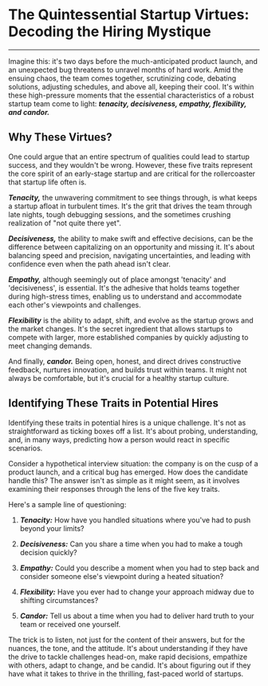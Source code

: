 # The Quintessential Startup Virtues: Decoding the Hiring Mystique

---

Imagine this: it's two days before the much-anticipated product launch, and an unexpected bug threatens to unravel months of hard work. Amid the ensuing chaos, the team comes together, scrutinizing code, debating solutions, adjusting schedules, and above all, keeping their cool. It's within these high-pressure moments that the essential characteristics of a robust startup team come to light: **_tenacity, decisiveness, empathy, flexibility, and candor._**

## Why These Virtues?

One could argue that an entire spectrum of qualities could lead to startup success, and they wouldn't be wrong. However, these five traits represent the core spirit of an early-stage startup and are critical for the rollercoaster that startup life often is.

**_Tenacity,_** the unwavering commitment to see things through, is what keeps a startup afloat in turbulent times. It's the grit that drives the team through late nights, tough debugging sessions, and the sometimes crushing realization of "not quite there yet". 

**_Decisiveness,_** the ability to make swift and effective decisions, can be the difference between capitalizing on an opportunity and missing it. It's about balancing speed and precision, navigating uncertainties, and leading with confidence even when the path ahead isn't clear. 

**_Empathy,_** although seemingly out of place amongst 'tenacity' and 'decisiveness', is essential. It's the adhesive that holds teams together during high-stress times, enabling us to understand and accommodate each other's viewpoints and challenges.

**_Flexibility_** is the ability to adapt, shift, and evolve as the startup grows and the market changes. It's the secret ingredient that allows startups to compete with larger, more established companies by quickly adjusting to meet changing demands. 

And finally, **_candor._** Being open, honest, and direct drives constructive feedback, nurtures innovation, and builds trust within teams. It might not always be comfortable, but it's crucial for a healthy startup culture.

## Identifying These Traits in Potential Hires 

Identifying these traits in potential hires is a unique challenge. It's not as straightforward as ticking boxes off a list. It's about probing, understanding, and, in many ways, predicting how a person would react in specific scenarios. 

Consider a hypothetical interview situation: the company is on the cusp of a product launch, and a critical bug has emerged. How does the candidate handle this? The answer isn't as simple as it might seem, as it involves examining their responses through the lens of the five key traits.

Here's a sample line of questioning: 

1. **_Tenacity:_** How have you handled situations where you've had to push beyond your limits? 

2. **_Decisiveness:_** Can you share a time when you had to make a tough decision quickly? 

3. **_Empathy:_** Could you describe a moment when you had to step back and consider someone else's viewpoint during a heated situation? 

4. **_Flexibility:_** Have you ever had to change your approach midway due to shifting circumstances? 

5. **_Candor:_** Tell us about a time when you had to deliver hard truth to your team or received one yourself.

The trick is to listen, not just for the content of their answers, but for the nuances, the tone, and the attitude. It's about understanding if they have the drive to tackle challenges head-on, make rapid decisions, empathize with others, adapt to change, and be candid. It's about figuring out if they have what it takes to thrive in the thrilling, fast-paced world of startups.
